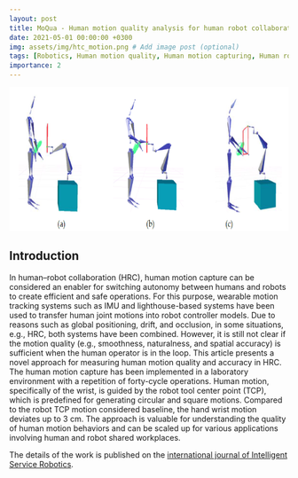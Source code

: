 ```yaml
---
layout: post
title: MoQua - Human motion quality analysis for human robot collaboration tasks
date: 2021-05-01 00:00:00 +0300
img: assets/img/htc_motion.png # Add image post (optional)
tags: [Robotics, Human motion quality, Human motion capturing, Human robot collaboration]
importance: 2
---
```



<p align="center">
  <img width="780" height="260" src="/assets/img/htc_motion.png">
</p>


## Introduction

In human–robot collaboration (HRC), human motion capture can be considered an enabler for switching autonomy between humans and robots to create efficient and safe operations. For this purpose, wearable motion tracking systems such as IMU and lighthouse-based systems have been used to transfer human joint motions into robot controller models. Due to reasons such as global positioning, drift, and occlusion, in some situations, e.g., HRC, both systems have been combined. However, it is still not clear if the motion quality (e.g., smoothness, naturalness, and spatial accuracy) is sufficient when the human operator is in the loop. This article presents a novel approach for measuring human motion quality and accuracy in HRC. The human motion capture has been implemented in a laboratory environment with a repetition of forty-cycle operations. Human motion, specifically of the wrist, is guided by the robot tool center point (TCP), which is predefined for generating circular and square motions. Compared to the robot TCP motion considered baseline, the hand wrist motion deviates up to 3 cm. The approach is valuable for understanding the quality of human motion behaviors and can be scaled up for various applications involving human and robot shared workplaces.

The details of the work is published on the [international journal of Intelligent Service Robotics](https://doi.org/10.1007/s11370-022-00432-8).


